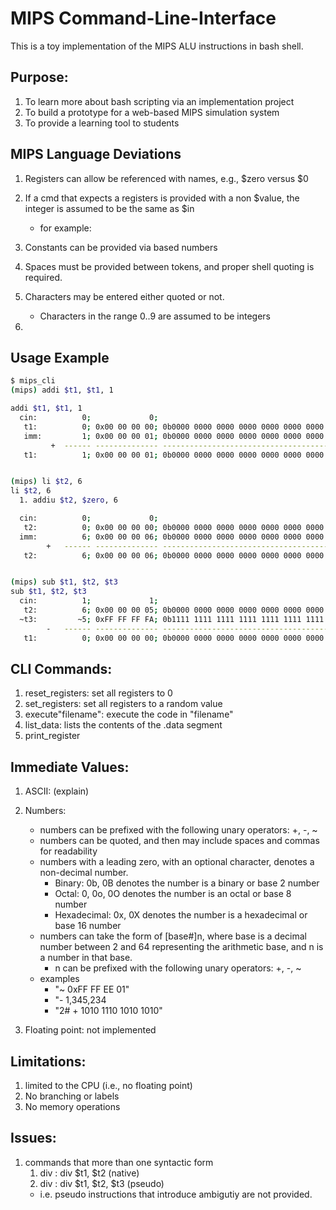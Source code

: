 # MIPS Command-Line-Interface

This is a toy implementation of the MIPS ALU instructions in bash shell. 

## Purpose:

1. To learn more about bash scripting via an implementation project
1. To build a prototype for a web-based MIPS simulation system
1. To provide a learning tool to students

## MIPS Language Deviations
   1. Registers can allow be referenced with names, e.g., $zero versus $0
   1. If a cmd that expects a registers is provided with a
      non $value, the integer is assumed to be the same as $in
      - for example:
      
   1. Constants can be provided via based numbers
   1. Spaces must be provided between tokens, and proper shell quoting is required.
   1. Characters may be entered either quoted or not.
      - Characters in the range 0..9 are assumed to be integers
   1. 


## Usage Example

   ```bash
   $ mips_cli
   (mips) addi $t1, $t1, 1

   addi $t1, $t1, 1
     cin:          0;             0;                                         0;
      t1:          0; 0x00 00 00 00; 0b0000 0000 0000 0000 0000 0000 0000 0000;
      imm:         1; 0x00 00 00 01; 0b0000 0000 0000 0000 0000 0000 0000 0001;  "1"
            +  ------ -------------- ------------------------------------------
      t1:          1; 0x00 00 00 01; 0b0000 0000 0000 0000 0000 0000 0000 0001;


  (mips) li $t2, 6   
   li $t2, 6
     1. addiu $t2, $zero, 6

     cin:          0;             0;                                         0;
      t2:          0; 0x00 00 00 00; 0b0000 0000 0000 0000 0000 0000 0000 0000;
     imm:          6; 0x00 00 00 06; 0b0000 0000 0000 0000 0000 0000 0000 0110; 
           +   ------ -------------- ------------------------------------------
      t2:          6; 0x00 00 00 06; 0b0000 0000 0000 0000 0000 0000 0000 0110;


   (mips) sub $t1, $t2, $t3
   sub $t1, $t2, $t3
     cin:          1;             1;                                         1;
      t2:          6; 0x00 00 00 05; 0b0000 0000 0000 0000 0000 0000 0000 0110;
     ~t3:         ~5; 0xFF FF FF FA; 0b1111 1111 1111 1111 1111 1111 1111 1010; 
           -   ------ -------------- ------------------------------------------
      t1:          0; 0x00 00 00 00; 0b0000 0000 0000 0000 0000 0000 0000 0000;


   ```

## CLI Commands:
   1. reset_registers: set all registers to 0
   1. set_registers: set all registers to a random value
   1. execute"filename":  execute the code in "filename"
   1. list_data: lists the contents of the .data segment
   1. print_register 

## Immediate Values:
   1. ASCII:  (explain)
   1. Numbers:
      - numbers can be prefixed with the following unary operators: +, -, ~
      - numbers can be quoted, and then may include spaces and commas for readability
      - numbers with a leading zero, with an optional character, denotes a non-decimal number.  
        - Binary: 0b, 0B denotes the number is a binary or base 2 number
        - Octal:  0, 0o, 0O denotes the number is an octal or base 8 number
        - Hexadecimal: 0x, 0X  denotes the number is a hexadecimal or base 16 number
      - numbers can take the form of [base#]n, where base is a decimal number between 2 and 64 representing the arithmetic base, and n is a number in that base.
        - n can be prefixed with the following unary operators: +, -, ~
      - examples
        - "~ 0xFF FF EE 01"
        - "- 1,345,234
         - "2# + 1010 1110 1010 1010"

   1. Floating point: not implemented


## Limitations:
   1. limited to the CPU (i.e., no floating point)
   1. No branching or labels
   1. No memory operations


## Issues:  
   1. commands that more than one syntactic form
      1. div :  div $t1, $t2  (native)
      1. div :  div $t1, $t2, $t3 (pseudo)
      * i.e. pseudo instructions that introduce ambigutiy are not provided.
